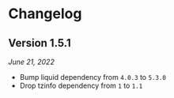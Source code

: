 # Changelog

## Version 1.5.1

*June 21, 2022*

- Bump liquid dependency from `4.0.3` to `5.3.0`
- Drop tzinfo dependency from `1` to `1.1`
